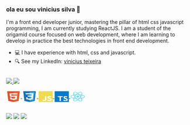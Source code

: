 ### ola eu sou vinicius silva 👋

I'm a front end developer junior, mastering the pillar of html css javascript programming, I am currently studying ReactJS. I am a student of the origamid course focused on web development, where I am learning to develop in practice the best technologies in front end development.<br>



- 💻 I have experience with html, css and javascript.
- 🔍 See my LinkedIn: [vinicius teixeira](https://www.linkedin.com/in/vinicius-teixeira-8b4012206/)


 <div><br>
  <a href="https://github.com/viniciusdevn">
  <img height="180em" src="https://github-readme-stats.vercel.app/api?username=viniciusdevn&show_icons=true&theme=dracula&include_all_commits=true&count_private=true"/>
  <img height="180em" src="https://github-readme-stats.vercel.app/api/top-langs/?username=viniciusdevn&layout=compact&langs_count=7&theme=dracula"/>
</div>
<div style="display: inline_block"><br>
  <img align="center" alt="vinicius-HTML" height="30" width="40" src="https://raw.githubusercontent.com/devicons/devicon/master/icons/html5/html5-original.svg">
   <img align="center" alt="vinicius-CSS" height="30" width="40" src="https://raw.githubusercontent.com/devicons/devicon/master/icons/css3/css3-original.svg">
  <img align="center" alt="vinicius-Js" height="30" width="40" src="https://raw.githubusercontent.com/devicons/devicon/master/icons/javascript/javascript-plain.svg">
  <img align="center" alt="vinicius-Ts" height="30" width="40" src="https://raw.githubusercontent.com/devicons/devicon/master/icons/typescript/typescript-plain.svg">
  <img align="center" alt="vinicius-React" height="30" width="40" src="https://raw.githubusercontent.com/devicons/devicon/master/icons/react/react-original.svg">
</div>
  
  ##
  
  <div>
  <a href="https://instagram.com/vinny" target="_blank"><img src="https://img.shields.io/badge/-Instagram-%23E4405F?style=for-the-badge&logo=instagram&logoColor=white"       target="_blank"></a>
  <a href = "mailto:viniciusteicheira10@gmail.com"><img src="https://img.shields.io/badge/-Gmail-%23333?style=for-the-badge&logo=gmail&logoColor=white" target="_blank"></a>
  <a href="https://www.linkedin.com/in/vinicius-teixeira-8b4012206/" target="_blank"><img src=https://img.shields.io/badge/LinkedIn-0077B5?style=for-the-badge&logo=linkedin&logoColor=white target="_blank"></a> 
 </div>
